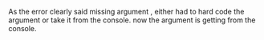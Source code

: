 As the error clearly said missing argument , either had to hard code the argument or take it from the console.
now the argument is getting from the console.